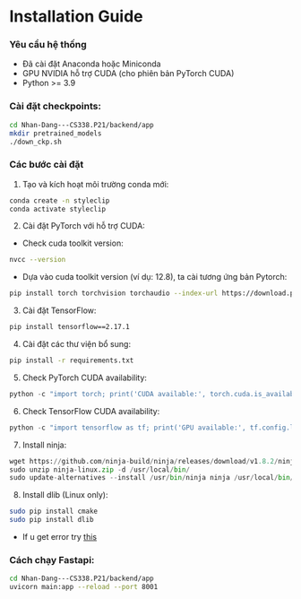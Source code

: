 # Installation Guide

### Yêu cầu hệ thống
- Đã cài đặt Anaconda hoặc Miniconda
- GPU NVIDIA hỗ trợ CUDA (cho phiên bản PyTorch CUDA)
- Python >= 3.9
  
### Cài đặt checkpoints:
```bash
cd Nhan-Dang---CS338.P21/backend/app
mkdir pretrained_models
./down_ckp.sh
```

### Các bước cài đặt

1. Tạo và kích hoạt môi trường conda mới:
```bash
conda create -n styleclip
conda activate styleclip
```
2. Cài đặt PyTorch với hỗ trợ CUDA:
- Check cuda toolkit version:
```bash
nvcc --version
```
- Dựa vào cuda toolkit version (ví dụ: 12.8), ta cài tương ứng bản Pytorch:
```bash
pip install torch torchvision torchaudio --index-url https://download.pytorch.org/whl/cu12.8
```

3. Cài đặt TensorFlow:
```bash
pip install tensorflow==2.17.1
```

4. Cài đặt các thư viện bổ sung:
```bash
pip install -r requirements.txt
```

5. Check PyTorch CUDA availability:
```python
python -c "import torch; print('CUDA available:', torch.cuda.is_available()); print('CUDA version:', torch.version.cuda if torch.cuda.is_available() else 'Not available')"
```

6. Check TensorFlow CUDA availability:
```python
python -c "import tensorflow as tf; print('GPU available:', tf.config.list_physical_devices('GPU')); print('TensorFlow version:', tf.__version__)"
```

7. Install ninja:
```python
wget https://github.com/ninja-build/ninja/releases/download/v1.8.2/ninja-linux.zip
sudo unzip ninja-linux.zip -d /usr/local/bin/
sudo update-alternatives --install /usr/bin/ninja ninja /usr/local/bin/ninja 1 --force
```
8. Install dlib (Linux only):
```bash
sudo pip install cmake
sudo pip install dlib
```
- If u get error try [this](https://github.com/z-mahmud22/Dlib_Windows_Python3.x)

### Cách chạy Fastapi:
```bash
cd Nhan-Dang---CS338.P21/backend/app
uvicorn main:app --reload --port 8001
```
